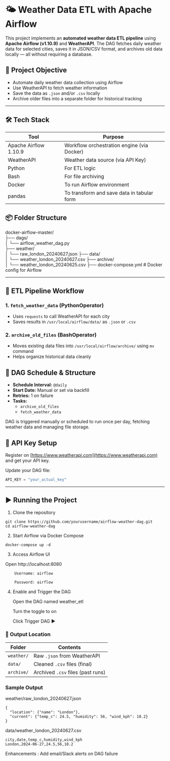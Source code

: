 # 🌤️ Weather Data ETL with Apache Airflow

This project implements an **automated weather data ETL pipeline** using **Apache Airflow (v1.10.9)** and **WeatherAPI**. The DAG fetches daily weather data for selected cities, saves it in JSON/CSV format, and archives old data locally — all without requiring a database.



 
## 🎯 Project Objective

- Automate daily weather data collection using Airflow
- Use WeatherAPI to fetch weather information
- Save the data as `.json` and/or `.csv` locally
- Archive older files into a separate folder for historical tracking
 



---


## 🛠️ Tech Stack

| Tool       | Purpose                                |
|------------|----------------------------------------|
| Apache Airflow 1.10.9 | Workflow orchestration engine (via Docker) |
| WeatherAPI | Weather data source (via API Key)      |
| Python     | For ETL logic                          |
| Bash       | For file archiving                     |
| Docker     | To run Airflow environment             |
| pandas     | To transform and save data in tabular form |

 

## 📦 Folder Structure

docker-airflow-master/  
├── dags/   
│ └── airflow_weather_dag.py    
├── weather/   
│ └── raw_london_20240627.json
├── data/   
│ └── weather_london_20240627.csv
├── archive/   
│ └── weather_london_20240625.csv
├── docker-compose.yml # Docker config for Airflow


 
---

## 🔁 ETL Pipeline Workflow

### 1. `fetch_weather_data` (PythonOperator)
- Uses `requests` to call WeatherAPI for each city
- Saves results in `/usr/local/airflow/data/` as `.json` or `.csv`

### 2. `archive_old_files` (BashOperator)
- Moves existing data files into `/usr/local/airflow/archive/` using `mv` command
- Helps organize historical data cleanly


 

## 📂 DAG Schedule & Structure

- **Schedule Interval:** `@daily`
- **Start Date:** Manual or set via backfill
- **Retries:** 1 on failure
- **Tasks:**
  - `archive_old_files`
  - `fetch_weather_data`

DAG is triggered manually or scheduled to run once per day, fetching weather data and managing file storage.


 

## 🔐 API Key Setup

Register on [https://www.weatherapi.com](https://www.weatherapi.com) and get your API key.

Update your DAG file:
```python
API_KEY = "your_actual_key"
```


----


## ▶️ Running the Project

1. Clone the repository

```
git clone https://github.com/yourusername/airflow-weather-dag.git
cd airflow-weather-dag
```

2. Start Airflow via Docker Compose
```
docker-compose up -d
```
3. Access Airflow UI

Open http://localhost:8080

```
    Username: airflow

    Password: airflow
```
4. Enable and Trigger the DAG

    Open the DAG named weather_etl

    Turn the toggle to on

    Click Trigger DAG ▶️


### 📁 Output Location

| Folder     | Contents                          |
| ---------- | --------------------------------- |
| `weather/` | Raw `.json` from WeatherAPI       |
| `data/`    | Cleaned `.csv` files (final)      |
| `archive/` | Archived `.csv` files (past runs) |


### Sample Output

weather/raw_london_20240627.json

```
{
  "location": {"name": "London"},
  "current": {"temp_c": 24.5, "humidity": 56, "wind_kph": 10.2}
}
```
data/weather_london_20240627.csv

```
city,date,temp_c,humidity,wind_kph
London,2024-06-27,24.5,56,10.2
```


Enhancements :
Add email/Slack alerts on DAG failure
